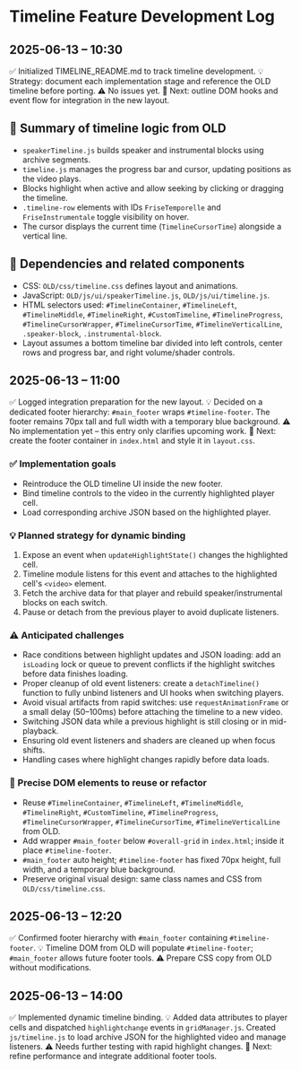 # Timeline Feature Development Log

## 2025-06-13 – 10:30

✅ Initialized TIMELINE_README.md to track timeline development.
💡 Strategy: document each implementation stage and reference the OLD timeline before porting.
⚠️ No issues yet.
📍 Next: outline DOM hooks and event flow for integration in the new layout.

## 🧩 Summary of timeline logic from OLD
- `speakerTimeline.js` builds speaker and instrumental blocks using archive segments.
- `timeline.js` manages the progress bar and cursor, updating positions as the video plays.
- Blocks highlight when active and allow seeking by clicking or dragging the timeline.
- `.timeline-row` elements with IDs `FriseTemporelle` and `FriseInstrumentale` toggle visibility on hover.
- The cursor displays the current time (`TimelineCursorTime`) alongside a vertical line.

## 🔗 Dependencies and related components
- CSS: `OLD/css/timeline.css` defines layout and animations.
- JavaScript: `OLD/js/ui/speakerTimeline.js`, `OLD/js/ui/timeline.js`.
- HTML selectors used: `#TimelineContainer`, `#TimelineLeft`, `#TimelineMiddle`, `#TimelineRight`, `#CustomTimeline`, `#TimelineProgress`, `#TimelineCursorWrapper`, `#TimelineCursorTime`, `#TimelineVerticalLine`, `.speaker-block`, `.instrumental-block`.
- Layout assumes a bottom timeline bar divided into left controls, center rows and progress bar, and right volume/shader controls.

## 2025-06-13 – 11:00

✅ Logged integration preparation for the new layout.
💡 Decided on a dedicated footer hierarchy: `#main_footer` wraps `#timeline-footer`. The footer remains 70px tall and full width with a temporary blue background.
⚠️ No implementation yet – this entry only clarifies upcoming work.
📍 Next: create the footer container in `index.html` and style it in `layout.css`.

### ✅ Implementation goals
- Reintroduce the OLD timeline UI inside the new footer.
- Bind timeline controls to the video in the currently highlighted player cell.
- Load corresponding archive JSON based on the highlighted player.

### 💡 Planned strategy for dynamic binding
1. Expose an event when `updateHighlightState()` changes the highlighted cell.
2. Timeline module listens for this event and attaches to the highlighted cell's `<video>` element.
3. Fetch the archive data for that player and rebuild speaker/instrumental blocks on each switch.
4. Pause or detach from the previous player to avoid duplicate listeners.

### ⚠️ Anticipated challenges
- Race conditions between highlight updates and JSON loading: add an `isLoading` lock or queue to prevent conflicts if the highlight switches before data finishes loading.
- Proper cleanup of old event listeners: create a `detachTimeline()` function to fully unbind listeners and UI hooks when switching players.
- Avoid visual artifacts from rapid switches: use `requestAnimationFrame` or a small delay (50–100ms) before attaching the timeline to a new video.
- Switching JSON data while a previous highlight is still closing or in mid-playback.
- Ensuring old event listeners and shaders are cleaned up when focus shifts.
- Handling cases where highlight changes rapidly before data loads.

### 📍 Precise DOM elements to reuse or refactor
- Reuse `#TimelineContainer`, `#TimelineLeft`, `#TimelineMiddle`, `#TimelineRight`, `#CustomTimeline`, `#TimelineProgress`, `#TimelineCursorWrapper`, `#TimelineCursorTime`, `#TimelineVerticalLine` from OLD.
 - Add wrapper `#main_footer` below `#overall-grid` in `index.html`; inside it place `#timeline-footer`.
- `#main_footer` auto height; `#timeline-footer` has fixed 70px height, full width, and a temporary blue background.
- Preserve original visual design: same class names and CSS from `OLD/css/timeline.css`.

## 2025-06-13 – 12:20

✅ Confirmed footer hierarchy with `#main_footer` containing `#timeline-footer`.
💡 Timeline DOM from OLD will populate `#timeline-footer`; `#main_footer` allows future footer tools.
⚠️ Prepare CSS copy from OLD without modifications.

## 2025-06-13 – 14:00

✅ Implemented dynamic timeline binding.
💡 Added data attributes to player cells and dispatched `highlightchange` events in `gridManager.js`. Created `js/timeline.js` to load archive JSON for the highlighted video and manage listeners.
⚠️ Needs further testing with rapid highlight changes.
📍 Next: refine performance and integrate additional footer tools.
